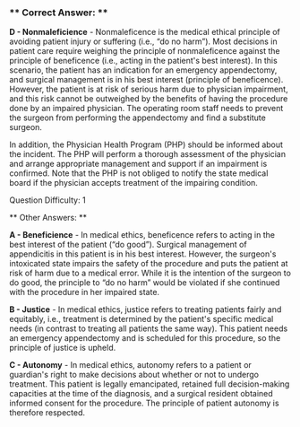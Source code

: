 ### ** Correct Answer: **

**D - Nonmaleficience** - Nonmaleficence is the medical ethical principle of avoiding patient injury or suffering (i.e., “do no harm”). Most decisions in patient care require weighing the principle of nonmaleficence against the principle of beneficence (i.e., acting in the patient's best interest). In this scenario, the patient has an indication for an emergency appendectomy, and surgical management is in his best interest (principle of beneficence). However, the patient is at risk of serious harm due to physician impairment, and this risk cannot be outweighed by the benefits of having the procedure done by an impaired physician. The operating room staff needs to prevent the surgeon from performing the appendectomy and find a substitute surgeon.

In addition, the Physician Health Program (PHP) should be informed about the incident. The PHP will perform a thorough assessment of the physician and arrange appropriate management and support if an impairment is confirmed. Note that the PHP is not obliged to notify the state medical board if the physician accepts treatment of the impairing condition.

Question Difficulty: 1

** Other Answers: **

**A - Beneficience** - In medical ethics, beneficence refers to acting in the best interest of the patient (“do good”). Surgical management of appendicitis in this patient is in his best interest. However, the surgeon's intoxicated state impairs the safety of the procedure and puts the patient at risk of harm due to a medical error. While it is the intention of the surgeon to do good, the principle to “do no harm” would be violated if she continued with the procedure in her impaired state.

**B - Justice** - In medical ethics, justice refers to treating patients fairly and equitably, i.e., treatment is determined by the patient's specific medical needs (in contrast to treating all patients the same way). This patient needs an emergency appendectomy and is scheduled for this procedure, so the principle of justice is upheld.

**C - Autonomy** - In medical ethics, autonomy refers to a patient or guardian's right to make decisions about whether or not to undergo treatment. This patient is legally emancipated, retained full decision-making capacities at the time of the diagnosis, and a surgical resident obtained informed consent for the procedure. The principle of patient autonomy is therefore respected.

